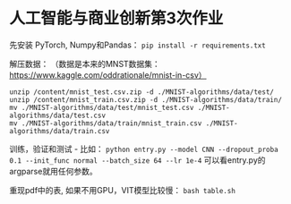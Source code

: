 # 人工智能与商业创新第3次作业

先安装 PyTorch, Numpy和Pandas：
`pip install -r requirements.txt`

解压数据：
（数据是本来的MNST数据集：https://www.kaggle.com/oddrationale/mnist-in-csv）
```
unzip /content/mnist_test.csv.zip -d ./MNIST-algorithms/data/test/
unzip /content/mnist_train.csv.zip -d ./MNIST-algorithms/data/train/
mv ./MNIST-algorithms/data/test/mnist_test.csv ./MNIST-algorithms/data/test.csv
mv ./MNIST-algorithms/data/train/mnist_train.csv ./MNIST-algorithms/data/train.csv
```

训练，验证和测试 - 比如：
`python entry.py --model CNN --dropout_proba 0.1 --init_func normal --batch_size 64 --lr 1e-4`
可以看entry.py的argparse就用任何参数。

重现pdf中的表, 如果不用GPU，VIT模型比较慢：
`bash table.sh`

